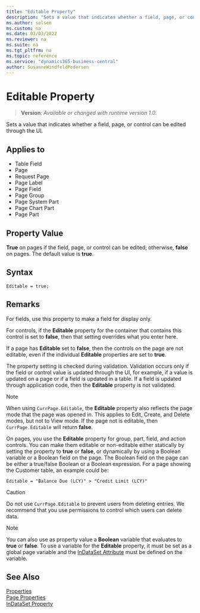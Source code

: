 ```yaml
---
title: "Editable Property"
description: "Sets a value that indicates whether a field, page, or control can be edited through the UI."
ms.author: solsen
ms.custom: na
ms.date: 03/03/2022
ms.reviewer: na
ms.suite: na
ms.tgt_pltfrm: na
ms.topic: reference
ms.service: "dynamics365-business-central"
author: SusanneWindfeldPedersen
---
```

[//]: # (START>DO_NOT_EDIT)
[//]: # (IMPORTANT:Do not edit any of the content between here and the END>DO_NOT_EDIT.)
[//]: # (Any modifications should be made in the .xml files in the ModernDev repo.)
# Editable Property
> **Version**: _Available or changed with runtime version 1.0._

Sets a value that indicates whether a field, page, or control can be edited through the UI.

## Applies to
-   Table Field
-   Page
-   Request Page
-   Page Label
-   Page Field
-   Page Group
-   Page System Part
-   Page Chart Part
-   Page Part

[//]: # (IMPORTANT: END>DO_NOT_EDIT)

## Property Value

**True** on pages if the field, page, or control can be edited; otherwise, **false** on pages. The default value is **true**.  

## Syntax

```AL
Editable = true;
```

## Remarks

For fields, use this property to make a field for display only.  

For controls, if the **Editable** property for the container that contains this control is set to **false**, then that setting overrides what you enter here.  

If a page has **Editable** set to **false**, then the controls on the page are not editable, even if the individual **Editable** properties are set to **true**.  

The property setting is checked during validation. Validation occurs only if the field or control value is updated through the UI, for example, if a value is updated on a page or if a field is updated in a table. If a field is updated through application code, then the **Editable** property is not validated.  

> [!NOTE]  
> When using `CurrPage.Editable`, the **Editable** property also reflects the page mode that the page was opened in. This applies to Edit, Create, and Delete modes, but not to View mode. If the page not is editable, then `CurrPage.Editable` will return **false**.  

On pages, you use the **Editable** property for group, part, field, and action controls. You can make them editable or non-editable either statically by setting the property to **true** or **false**, or dynamically by using a Boolean variable or a Boolean field on the page. The Boolean field on the page can be either a true/false Boolean or a Boolean expression. For a page showing the Customer table, an example could be:

```al
Editable = "Balance Due (LCY)" > "Credit Limit (LCY)"
```

> [!CAUTION]  
> Do not use `CurrPage.Editable` to prevent users from deleting entries. We recommend that you use permissions to control which users can delete data.  

> [!NOTE]  
> You can also use as property value a **Boolean** variable that evaluates to **true** or **false**. To use a variable for the **Editable** property, it must be set as a global page variable and the [InDataSet Attribute](/dynamics365/business-central/dev-itpro/developer/attributes/devenv-indataset-attribute) must be defined on the variable.   

## See Also

[Properties](devenv-properties.md)   
[Page Properties](./devenv-properties.md)  
[InDataSet Property](/dynamics365/business-central/dev-itpro/developer/attributes/devenv-indataset-attribute)
